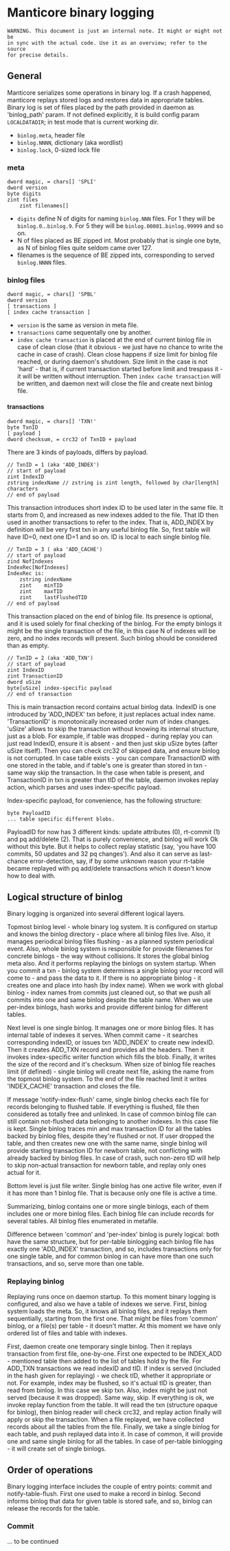 # Manticore binary logging

	WARNING. This document is just an internal note. It might or might not be
	in sync with the actual code. Use it as an overview; refer to the source
	for precise details.

## General

Manticore serializes some operations in binary log. If a crash happened, manticore replays stored logs and restores data in appropriate tables. Binary log is set of files placed by the path provided in daemon as 'binlog_path' param.
If not defined explicitly, it is build config param `LOCALDATADIR`; in test mode that is current working dir.

* `binlog.meta`, header file
* `binlog.NNNN`, dictionary (aka wordlist)
* `binlog.lock`, 0-sized lock file

### meta

	dword magic, = chars[] 'SPLI'
	dword version
    byte digits
    zint files
        zint filenames[]


* `digits` define N of digits for naming `binlog.NNN` files. For 1 they will be `binlog.0`...`binlog.9`. For 5 they will be `binlog.00001`..`binlog.99999` and so on.
* N of files placed as BE zipped int. Most probably that is single one byte, as N of binlog files quite seldom came over 127.
* filenames is the sequence of BE zipped ints, corresponding to served `binlog.NNNN` files.

### binlog files

	dword magic, = chars[] 'SPBL'
	dword version
    [ transactions ]
    [ index cache transaction ]

* `version` is the same as version in meta file.
* `transactions` came sequentally one by another.
* `index cache transaction` is placed at the end of current binlog file in case of clean close (that it obvious - we just have no chance to write the cache in case of crash). Clean close happens if size limit for binlog file reached, or during daemon's shutdown. Size limit in the case is not 'hard' - that is, if current transaction started before limit and trespass it - it will be written without interruption. Then `index cache transaction` will be written, and daemon next will close the file and create next binlog file.

#### transactions

    dword magic, = chars[] 'TXN!'
    byte TxnID
    [ payload ]
    dword checksum, = crc32 of TxnID + payload

There are 3 kinds of payloads, differs by payload.

    // TxnID = 1 (aka 'ADD_INDEX')
    // start of payload
    zint IndexID
    zstring indexName // zstring is zint length, followed by char[length] characters
    // end of payload

This transaction introduces short index ID to be used later in the same file. It starts from 0, and increased as new indexes added to the file. That ID then used in another transactions to refer to the index. That is, ADD_INDEX by definition will be very first txn in any useful binlog file. So, first table will have ID=0, next one ID=1 and so on. ID is local to each single binlog file.

    // TxnID = 3 ( aka 'ADD_CACHE')
    // start of payload
    zind NofIndexes
    IndexRec[NofIndexes]
	IndexRec is:
        zstring indexName
        zint    minTID
        zint    maxTID
        zint    lastFlushedTID
    // end of payload

This transaction placed on the end of binlog file. Its presence is optional, and it is used solely for final checking of the binlog. For the empty binlogs it might be the single transaction of the file, in this case N of indexes will be zero, and no index records will present. Such binlog should be considered than as empty.

    // TxnID = 2 (aka 'ADD_TXN')
    // start of payload
    zint IndexID
    zint TransactionID
    dword uSize
    byte[uSize] index-specific payload
    // end of transaction

This is main transaction record contains actual binlog data. IndexID is one introduced by 'ADD_INDEX' txn before, it just replaces actual index name. 'TransactionID' is monotonically increased order num of index changes. 'uSize' allows to skip the transaction without knowing its internal structure, just as a blob. For example, if table was dropped - during replay you can just read IndexID, ensure it is absent - and then just skip uSize bytes (after uSize itself). Then you can check crc32 of skipped data, and ensure binlog is not corrupted. In case table exists - you can compare TransactionID with one stored in the table, and if table's one is greater than stored in txn - same way skip the transaction.
In the case when table is present, and TransactionID in txn is greater than tID of the table, daemon invokes replay action, which parses and uses index-specific payload.

Index-specific payload, for convenience, has the following structure:

    byte PayloadID
    ... table specific different blobs.

PayloadID for now has 3 different kinds: update attributes (0), rt-commit (1) and pq add/delete (2). That is purely convenience, and binlog will work Ok without this byte. But it helps to collect replay statistic (say, 'you have 100 commits, 50 updates and 32 pq changes'). And also it can serve as last-chance error-detection, say, if by some unknown reason your rt-table became replayed with pq add/delete transactions which it doesn't know how to deal with.

## Logical structure of binlog

Binary logging is organized into several different logical layers.

Topmost binlog level - whole binary log system. It is configured on startup and knows the binlog directory - place where all binlog files live. Also, it manages periodical binlog files flushing - as a planned system periodical event. Also, whole binlog system is responsible for provide filenames for concrete binlogs - the way without collisions. It stores the global binlog meta also. And it performs replaying the binlogs on system startup. When you commit a txn - binlog system determines a single binlog your record will come to - and pass the data to it. If there is no appropriate binlog - it creates one and place into hash (by index name). When we work with global binlog - index names from commits just cleaned out, so that we push all commits into one and same binlog despite the table name. When we use per-index binlogs, hash works and provide different binlog for different tables.

Next level is one single binlog. It manages one or more binlog files. It has internal table of indexes it serves. When commit came - it searches corresponding indexID, or issues txn 'ADD_INDEX' to create new indexID. Then it creates ADD_TXN record and provides all the headers. Then it invokes index-specific writer function which fills the blob. Finally, it writes the size of the record and it's checksum. When size of binlog file reaches limit (if defined) - single binlog will create next file, asking the name from the topmost binlog system. To the end of the file reached limit it writes 'INDEX_CACHE' transaction and closes the file.

If message 'notify-index-flush' came, single binlog checks each file for records belonging to flushed table. If everything is flushed, file then considered as totally free and unlinked. In case of common binlog file can still contain not-flushed data belonging to another indexes. In this case file is kept. Single binlog traces min and max transaction ID for all the tables backed by binlog files, despite they're flushed or not. If user dropped the table, and then creates new one with the same name, single binlog will provide starting transaction ID for newborn table, not conflicting with already backed by binlog files. In case of crash, such non-zero tID will help to skip non-actual transaction for newborn table, and replay only ones actual for it.

Bottom level is just file writer. Single binlog has one active file writer, even if it has more than 1 binlog file. That is because only one file is active a time.

Summarizing, binlog contains one or more single binlogs, each of them includes one or more binlog files. Each binlog file can include records for several tables. All binlog files enumerated in metafile.

Difference between 'common' and 'per-index' binlog is purely logical: both have the same structure, but for per-table binlogging each binlog file has exactly one 'ADD_INDEX' transaction, and so, includes transactions only for one single table, and for common binlog in can have more than one such transactions, and so, serve more than one table.

### Replaying binlog

Replaying runs once on daemon startup. To this moment binary logging is configured, and also we have a table of indexes we serve. First, binlog system loads the meta. So, it knows all binlog files, and it replays them sequentially, starting from the first one. That might be files from 'common' binlog, or a file(s) per table - it doesn't matter. At this moment we have only ordered list of files and table with indexes.

First, daemon create one temporary single binlog. Then it replays transaction from first file, one-by-one. First one expected to be INDEX_ADD - mentioned table then added to the list of tables hold by the file. For ADD_TXN transactions we read indexID and tID. If index is served (included in the hash given for replaying) - we check tID, whether it appropriate or not. For example, index may be flushed, so it's actual tID is greater, than read from binlog. In this case we skip txn. Also, index might be just not served (because it was dropped). Same way, skip. If everything is ok, we invoke replay function from the table. It will read the txn (structure opaque for binlog), then binlog reader will check crc32, and replay action finally will apply or skip the transaction. When a file replayed, we have collected records about all the tables from the file. Finally, we take a single binlog for each table, and push replayed data into it. In case of common, it will provide one and same single binlog for all the tables. In case of per-table binlogging - it will create set of single binlogs.

## Order of operations

Binary logging interface includes the couple of entry points: commit and notify-table-flush.
First one used to make a record in binlog. Second informs binlog that data for given table is stored safe, and so, binlog can release the records for the table.

### Commit

... to be continued